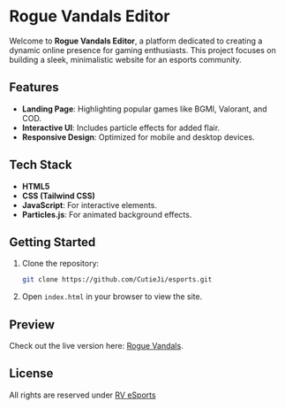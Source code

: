 # Rogue Vandals Editor

Welcome to **Rogue Vandals Editor**, a platform dedicated to creating a dynamic online presence for gaming enthusiasts. This project focuses on building a sleek, minimalistic website for an esports community.

## Features
- **Landing Page**: Highlighting popular games like BGMI, Valorant, and COD.
- **Interactive UI**: Includes particle effects for added flair.
- **Responsive Design**: Optimized for mobile and desktop devices.

## Tech Stack
- **HTML5**
- **CSS (Tailwind CSS)**
- **JavaScript**: For interactive elements.
- **Particles.js**: For animated background effects.

## Getting Started

1. Clone the repository:
    ```bash
    git clone https://github.com/CutieJi/esports.git
    ```
2. Open `index.html` in your browser to view the site.

## Preview

Check out the live version here: [Rogue Vandals](https://roguevandals.netlify.app).

## License

All rights are reserved under [RV eSports](https://github.com/CutieJi/esports/blob/main/LICENSE)

